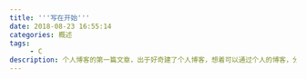 ```yaml
---
title: '''写在开始'''
date: 2018-08-23 16:55:14
categories: 概述
tags: 
     - C 
description: 个人博客的第一篇文章，出于好奇建了个人博客，想着可以通过个人的博客，分享一些东西
---
```

